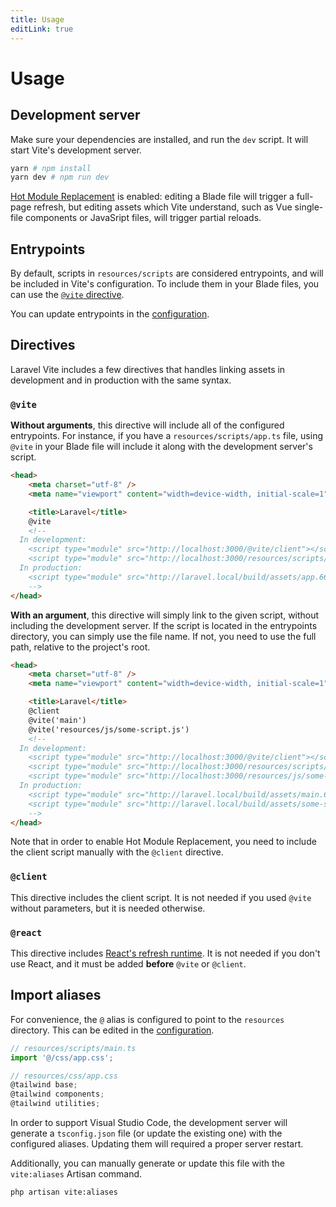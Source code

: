 ```yaml
---
title: Usage
editLink: true
---
```


# Usage

## Development server

Make sure your dependencies are installed, and run the `dev` script. It will start Vite's development server.

```bash
yarn # npm install
yarn dev # npm run dev
```

[Hot Module Replacement](https://vitejs.dev/guide/features.html#hot-module-replacement) is enabled: editing a Blade file will trigger a full-page refresh, but editing assets which Vite understand, such as Vue single-file components or JavaSript files, will trigger partial reloads.

## Entrypoints

By default, scripts in `resources/scripts` are considered entrypoints, and will be included in Vite's configuration. To include them in your Blade files, you can use the [`@vite` directive](#directives).

You can update entrypoints in the [configuration](/guide/configuration#entrypoints).

## Directives

Laravel Vite includes a few directives that handles linking assets in development and in production with the same syntax.

### `@vite`

**Without arguments**, this directive will include all of the configured entrypoints. For instance, if you have a `resources/scripts/app.ts` file, using `@vite` in your Blade file will include it along with the development server's script.

<!-- prettier-ignore -->
```html
<head>
	<meta charset="utf-8" />
	<meta name="viewport" content="width=device-width, initial-scale=1" />

	<title>Laravel</title>
	@vite
	<!--
  In development:
    <script type="module" src="http://localhost:3000/@vite/client"></script>
    <script type="module" src="http://localhost:3000/resources/scripts/app.ts"></script>
  In production:
    <script type="module" src="http://laravel.local/build/assets/app.66e83946.js"></script>
	-->
</head>
```

**With an argument**, this directive will simply link to the given script, without including the development server. If the script is located in the entrypoints directory, you can simply use the file name. If not, you need to use the full path, relative to the project's root.

<!-- prettier-ignore -->
```html
<head>
	<meta charset="utf-8" />
	<meta name="viewport" content="width=device-width, initial-scale=1" />

	<title>Laravel</title>
	@client
	@vite('main')
	@vite('resources/js/some-script.js')
	<!-- 
  In development:
    <script type="module" src="http://localhost:3000/@vite/client"></script>
    <script type="module" src="http://localhost:3000/resources/scripts/main.ts"></script>
    <script type="module" src="http://localhost:3000/resources/js/some-script.js"></script>
  In production:
    <script type="module" src="http://laravel.local/build/assets/main.66e83946.js"></script>
    <script type="module" src="http://laravel.local/build/assets/some-script.6d3515d2.js"></script>
	-->
</head>
```

Note that in order to enable Hot Module Replacement, you need to include the client script manually with the `@client` directive.

### `@client`

This directive includes the client script. It is not needed if you used `@vite` without parameters, but it is needed otherwise.

### `@react`

This directive includes [React's refresh runtime](https://vitejs.dev/guide/backend-integration.html#backend-integration). It is not needed if you don't use React, and it must be added **before** `@vite` or `@client`.

## Import aliases

For convenience, the `@` alias is configured to point to the `resources` directory. This can be edited in the [configuration](/guide/configuration#aliases).

```ts
// resources/scripts/main.ts
import '@/css/app.css';

// resources/css/app.css
@tailwind base;
@tailwind components;
@tailwind utilities;
```

In order to support Visual Studio Code, the development server will generate a `tsconfig.json` file (or update the existing one) with the configured aliases. Updating them will required a proper server restart.

Additionally, you can manually generate or update this file with the `vite:aliases` Artisan command.

```bash
php artisan vite:aliases
```
